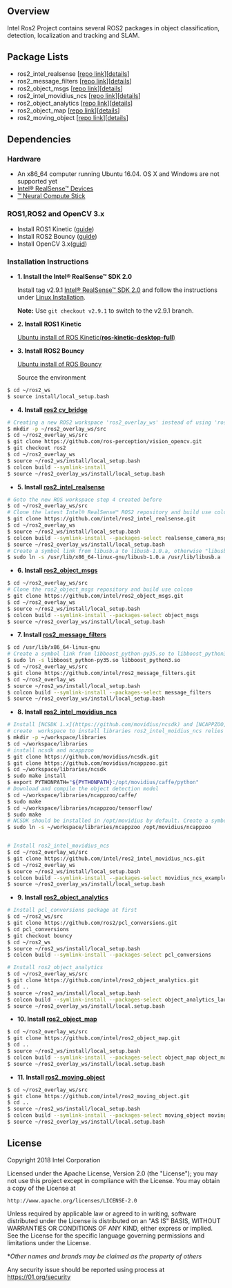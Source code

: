 ## Overview

Intel Ros2 Project contains several ROS2 packages in object classification, detection, localization and tracking and SLAM.

## Package Lists

* ros2_intel_realsense [[repo link](https://github.com/intel/ros2_intel_realsense)][[details](https://github.com/ahuizxc/intel_ros2_project_tutorial/edit/master/Intel-Ros2-Project-Tutorial.md)]
* ros2_message_filters [[repo link](https://github.com/intel/ros2_message_filters)][[details]()]
* ros2_object_msgs [[repo link](https://github.com/intel/ros2_object_msgs)][[details]()]
* ros2_intel_movidius_ncs [[repo link](https://github.com/intel/ros2_intel_movidius)][[details]()]
* ros2_object_analytics [[repo link](https://github.com/intel/ros2_object_analytics)][[details]()]
* ros2_object_map [[repo link](https://github.com/intel/ros2_object_map)][[details]()]
* ros2_moving_object [[repo link](https://github.com/intel/ros2_moving_object)][[details]()]

## Dependencies

### Hardware

* An x86_64 computer running Ubuntu 16.04. OS X and Windows are not supported yet
* [Intel® RealSense™ Devices](https://realsense.intel.com/)  
* [™ Neural Compute Stick](https://developer.movidius.com/)

### ROS1,ROS2 and OpenCV 3.x

* Install ROS1 Kinetic ([guide](wiki.ros.org/kinetic/Installation/Ubuntu))
* Install ROS2 Bouncy  ([guide](https://github.com/ros2/ros2/wiki/Linux-Install-Debians))
* Install OpenCV 3.x([guid](https://docs.opencv.org/3.3.0/d7/d9f/tutorial_linux_install.html))

### Installation Instructions

* **1. Install the Intel® RealSense™ SDK 2.0**

    Install tag v2.9.1 [Intel&reg; RealSense&trade; SDK 2.0](https://github.com/IntelRealSense/librealsense/tree/v2.9.1) and follow the instructions under [Linux Installation](https://github.com/IntelRealSense/librealsense/blob/v2.9.1/doc/installation.md).

    **Note:** Use `git checkout v2.9.1` to switch to the v2.9.1 branch.

* **2. Install ROS1 Kinetic**

    [Ubuntu install of ROS Kinetic(**ros-kinetic-desktop-full**)](http://wiki.ros.org/kinetic/Installation/Ubuntu)

* **3. Install ROS2 Bouncy**

    [Ubuntu install of ROS Bouncy](https://github.com/ros2/ros2/wiki/Linux-Development-Setup)

    Source the environment
```bash
$ cd ~/ros2_ws
$ source install/local_setup.bash
```
* **4. Install [ros2 cv_bridge](https://github.com/ros-perception/vision_opencv/tree/ros2)**
```bash
# Creating a new ROS2 workspace 'ros2_overlay_ws' instead of using 'ros2_ws' is recommended
$ mkdir -p ~/ros2_overlay_ws/src
$ cd ~/ros2_overlay_ws/src
$ git clone https://github.com/ros-perception/vision_opencv.git
$ git checkout ros2
$ cd ~/ros2_overlay_ws
$ source ~/ros2_ws/install/local_setup.bash
$ colcon build --symlink-install
$ source ~/ros2_overlay_ws/install/local_setup.bash
```

* **5. Install [ros2_intel_realsense](https://github.com/intel/ros2_intel_realsense)**
```bash
# Goto the new ROS workspace step 4 created before
$ cd ~/ros2_overlay_ws/src
# Clone the latest Intel® RealSense™ ROS2 repository and build use colcon 
$ git clone https://github.com/intel/ros2_intel_realsense.git
$ cd ~/ros2_overlay_ws
$ source ~/ros2_ws/install/local_setup.bash
$ colcon build --symlink-install --packages-select realsense_camera_msgs realsense_ros2_camera
$ source ~/ros2_overlay_ws/install/local_setup.bash
# Create a symbol link from libusb.a to libusb-1.0.a, otherwise "libusb.a" is probably not to be found by librealsense
$ sudo ln -s /usr/lib/x86_64-linux-gnu/libusb-1.0.a /usr/lib/libusb.a

```
* **6. Install [ros2_object_msgs](https://github.com/intel/ros2_object_msgs)**
```bash
$ cd ~/ros2_overlay_ws/src
# Clone the ros2_object_msgs repository and build use colcon
$ git clone https://github.com/intel/ros2_object_msgs.git
$ cd ~/ros2_overlay_ws
$ source ~/ros2_ws/install/local_setup.bash
$ colcon build --symlink-install --packages-select object_msgs
$ source ~/ros2_overlay_ws/install/local_setup.bash
```
* **7. Install [ros2_message_filters](https://github.com/intel/ros2_message_filters)**
```bash
$ cd /usr/lib/x86_64-linux-gnu
# Create a symbol link from libboost_python-py35.so to libboost_python3.so
$ sudo ln -s libboost_python-py35.so libboost_python3.so
$ cd ~/ros2_overlay_ws/src
$ git clone https://github.com/intel/ros2_message_filters.git
$ cd ~/ros2_overlay_ws
$ source ~/ros2_ws/install/local_setup.bash
$ colcon build --symlink-install --packages-select message_filters
$ source ~/ros2_overlay_ws/install/local_setup.bash
```

* **8. Install [ros2_intel_movidius_ncs](https://github.com/intel/ros2_intel_movidius_ncs)**
```bash
# Install [NCSDK 1.x](https://github.com/movidius/ncsdk) and [NCAPPZOO](https://github.com/movidius/ncappzoo) at first
# create  workspace to install libraries ros2_intel_moidius_ncs relies on
$ mkdir -p ~/workspace/libraries
$ cd ~/workspace/libraries
# install ncsdk and ncappzoo
$ git clone https://github.com/movidius/ncsdk.git
$ git clone https://github.com/movidius/ncappzoo.git
$ cd ~/workspace/libraries/ncsdk
$ sudo make install
$ export PYTHONPATH="${PYTHONPATH}:/opt/movidius/caffe/python"
# Download and compile the object detection model
$ cd ~/workspace/libraries/ncappzoo/caffe/
$ sudo make
$ cd ~/workspace/libraries/ncappzoo/tensorflow/
$ sudo make
# NCSDK should be installed in /opt/movidius by default. Create a symbol link in /opt/movidius to NCAPPZOO
$ sudo ln -s ~/workspace/libraries/ncappzoo /opt/movidius/ncappzoo


# Install ros2_intel_movidius_ncs
$ cd ~/ros2_overlay_ws/src
$ git clone https://github.com/intel/ros2_intel_movidius_ncs.git
$ cd ~/ros2_overlay_ws
$ source ~/ros2_ws/install/local_setup.bash
$ colcon build --symlink-install --packages-select movidius_ncs_example  movidius_ncs_image  movidius_ncs_launch  movidius_ncs_lib  movidius_ncs_stream
$ source ~/ros2_overlay_ws/install/local_setup.bash
```

* **9. Install [ros2_object_analytics](https://github.com/intel/ros2_object_analytics)**
```bash
# Install pcl_conversions package at first
$ cd ~/ros2_ws/src
$ git clone https://github.com/ros2/pcl_conversions.git
$ cd pcl_conversions
$ git checkout bouncy
$ cd ~/ros2_ws
$ source ~/ros2_ws/install/local_setup.bash
$ colcon build --symlink-install --packages-select pcl_conversions

# Install ros2_object_analytics
$ cd ~/ros2_overlay_ws/src
$ git clone https://github.com/intel/ros2_object_analytics.git
$ cd ..
$ source ~/ros2_ws/install/local_setup.bash 
$ colcon build --symlink-install --packages-select object_analytics_launch  object_analytics_node object_analytics_msgs object_analytics_rviz
$ source ~/ros2_overlay_ws/install/local.setup.bash
```

* **10. Install [ros2_object_map](https://github.com/intel/ros2_object_map)**
```bash
$ cd ~/ros2_overlay_ws/src
$ git clone https://github.com/intel/ros2_object_map.git
$ cd ..
$ source ~/ros2_ws/install/local_setup.bash
$ colcon build --symlink-install --packages-select object_map object_map_msgs
$ source ~/ros2_overlay_ws/install/local.setup.bash
```

* **11. Install [ros2_moving_object](https://github.com/intel/ros2_moving_object)**
```bash
$ cd ~/ros2_overlay_ws/src
$ git clone https://github.com/intel/ros2_moving_object.git
$ cd ..
$ source ~/ros2_ws/install/local_setup.bash
$ colcon build --symlink-install --packages-select moving_object moving_object_msgs
$ source ~/ros2_overlay_ws/install/local.setup.bash
```

## License
Copyright 2018 Intel Corporation

Licensed under the Apache License, Version 2.0 (the "License");
you may not use this project except in compliance with the License.
You may obtain a copy of the License at

    http://www.apache.org/licenses/LICENSE-2.0

Unless required by applicable law or agreed to in writing, software
distributed under the License is distributed on an "AS IS" BASIS,
WITHOUT WARRANTIES OR CONDITIONS OF ANY KIND, either express or implied.
See the License for the specific language governing permissions and
limitations under the License.

**Other names and brands may be claimed as the property of others*

Any security issue should be reported using process at https://01.org/security
